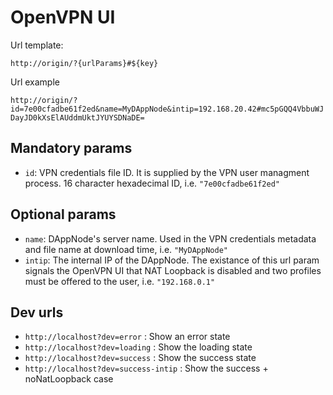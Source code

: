 # OpenVPN UI

Url template:

`http://origin/?{urlParams}#${key}`

Url example

`http://origin/?id=7e00cfadbe61f2ed&name=MyDAppNode&intip=192.168.20.42#mc5pGQQ4VbbuWJDayJD0kXsElAUddmUktJYUYSDNaDE=`

## Mandatory params

- `id`: VPN credentials file ID. It is supplied by the VPN user managment process. 16 character hexadecimal ID, i.e. `"7e00cfadbe61f2ed"`

## Optional params

- `name`: DAppNode's server name. Used in the VPN credentials metadata and file name at download time, i.e. `"MyDAppNode"`
- `intip`: The internal IP of the DAppNode. The existance of this url param signals the OpenVPN UI that NAT Loopback is disabled and two profiles must be offered to the user, i.e. `"192.168.0.1"`

## Dev urls

- `http://localhost?dev=error` : Show an error state
- `http://localhost?dev=loading` : Show the loading state
- `http://localhost?dev=success` : Show the success state
- `http://localhost?dev=success-intip` : Show the success + noNatLoopback case

